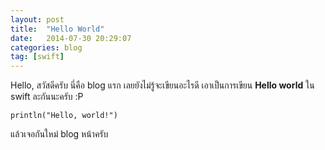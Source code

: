 ```yaml
---
layout: post
title:  "Hello World"
date:   2014-07-30 20:29:07
categories: blog
tag: [swift]
---
```


Hello, สวัสดีครับ นี่คือ blog แรก เลยยังไม่รู้จะเขียนอะไรดี เอาเป็นการเขียน **Hello world** ใน swift ละกันนะครับ :P

``` 
println("Hello, world!") 
```

แล้วเจอกันใหม่ blog หน้าครับ